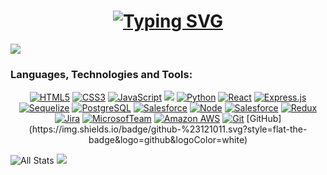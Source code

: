 <h1 align="center"><a href="https://git.io/typing-svg"><img src="https://readme-typing-svg.herokuapp.com?font=Fira+Code&weight=450&size=40&pause=1000&color=A7F7BC&center=true&vCenter=true&width=700&height=70&lines=Hi!+Im+MrGiann;I'm+Software+Developer%F0%9F%92%BB" alt="Typing SVG" /></a></h1>
 
<img src="https://komarev.com/ghpvc/?username=mrgiann&color=blueviolet">

### Languages, Technologies and Tools:

<p align="center">
        <a href="https://github.com/ShahriarShafin?tab=repositories" target="_blank"><img alt="HTML5"
           src="https://img.shields.io/badge/-HTML5-E34F26?style=flat-square&logo=HTML5&logoColor=white"></a>
        <a href="https://github.com/ShahriarShafin?tab=repositories" target="_blank"><img alt="CSS3"
           src="https://img.shields.io/badge/-CSS3-1572B6?style=flat-square&logo=CSS3&logoColor=white"></a>
        <a href="https://github.com/ShahriarShafin?tab=repositories" target="_blank"><img alt="JavaScript"
           src="https://img.shields.io/badge/-JavaScript-F7DF1E?style=flat-square&logo=JavaScript&logoColor=white"></a>
        <img src="https://img.shields.io/badge/-Bootstrap-563D7C?style=flat&logo=bootstrap&logoColor=white">
        <a href="https://github.com/ShahriarShafin?tab=repositories" target="_blank"><img alt="Python"
           src="https://img.shields.io/badge/-Python-3776AB?style=flat-square&logo=Python&logoColor=white"></a>
        <a href="https://github.com/ShahriarShafin?tab=repositories" target="_blank"><img alt="React"
           src="https://img.shields.io/badge/-React.js-9b3675?style=flat-square&logo=React&logoColor=white"></a>
        <a href="https://github.com/ShahriarShafin?tab=repositories" target="_blank"><img alt="Express.js"
           src="https://img.shields.io/badge/-Express.js-303030?style=flat-square&logo=Express&logoColor=white"></a>
        <a href="https://github.com/ShahriarShafin?tab=repositories" target="_blank"><img alt="Sequelize"
           src="https://img.shields.io/badge/-Sequelize-487DB2?style=flat-square&logo=Sequelize&logoColor=white"></a>
        <a href="https://github.com/ShahriarShafin?tab=repositories" target="_blank"><img alt="PostgreSQL"
           src="https://img.shields.io/badge/-PostgreSQL-336791?style=flat-square&logo=PostgreSQL&logoColor=white"></a>
        <a href="https://github.com/ShahriarShafin?tab=repositories" target="_blank"><img alt="Salesforce"
           src="https://img.shields.io/badge/-Salesforce-1798c1?style=flat-square&logo=Salesforce&logoColor=white"></a>
        <a href="https://github.com/ShahriarShafin?tab=repositories" target="_blank"><img alt="Node"
           src="https://img.shields.io/badge/-Node.js-44883e?style=flat-square&logo=Node.js&logoColor=white"></a>
        <a href="https://github.com/ShahriarShafin?tab=repositories" target="_blank"><img alt="Salesforce"
           src="https://img.shields.io/badge/-SOQL Apex-1798c1?style=flat-square&logo=Salesforce&logoColor=white"></a>
        <a href="https://github.com/ShahriarShafin?tab=repositories" target="_blank"><img alt="Redux"
           src="https://img.shields.io/badge/-Redux-764abc?style=flat-square&logo=Redux&logoColor=white"></a>
        <a href="https://github.com/ShahriarShafin?tab=repositories" target="_blank"><img alt="Jira"
           src="https://img.shields.io/badge/-Jira-0052CC?style=flat-square&logo=Jira&logoColor=white"></a>
        <a href="https://github.com/ShahriarShafin?tab=repositories" target="_blank"><img alt="MicrosofTeam"
           src="https://img.shields.io/badge/-Microsoft Teams-505AC9?style=flat-square&logo=MicrosoftTeams&logoColor=white"></a>
        <a href="https://github.com/ShahriarShafin?tab=repositories" target="_blank"><img alt="Amazon AWS"
           src="https://img.shields.io/badge/-AWS-FF9900?style=flat-square&logo=AmazonAWS&logoColor=white"></a>
        <a href="https://github.com/ShahriarShafin?tab=repositories" target="_blank"><img alt="Git"
           src="https://img.shields.io/badge/-Git-F1502F?style=flat-square&logo=Git&logoColor=white"></a>
         [GitHub](https://img.shields.io/badge/github-%23121011.svg?style=flat-the-badge&logo=github&logoColor=white)
</p>



![All Stats](https://github-readme-stats.vercel.app/api?username=mrgiann&show_icons=true&include_all_commits=true&count_private=true&hide=contribs&theme=vue-dark&hide_border&count_private=true)
![](https://github-readme-stats.vercel.app/api/top-langs/?username=mrgiann&theme=dark&hide_border=false&include_all_commits=true&count_private=true&layout=compact)


